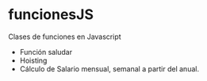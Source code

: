 # funcionesJS
Clases de funciones en Javascript
- Función saludar
- Hoisting
- Cálculo de Salario mensual, semanal a partir del anual.
